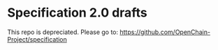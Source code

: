 # Specification 2.0 drafts

This repo is depreciated. Please go to:
https://github.com/OpenChain-Project/specification
